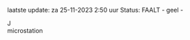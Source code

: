 laatste update: 
za 25-11-2023  2:50   uur 
Status: FAALT - geel - 
<div class="service R">J</div><div class="service Y">microstation</div>